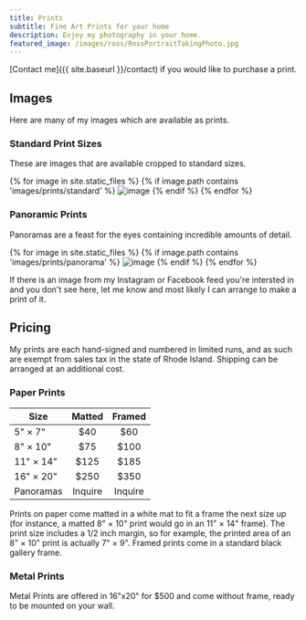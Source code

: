 ```yaml
---
title: Prints
subtitle: Fine Art Prints for your home
description: Enjoy my photography in your home.
featured_image: /images/ross/RossPortraitTakingPhoto.jpg
---
```


[Contact me]({{ site.baseurl }}/contact) if you would like to purchase a print.
## Images
Here are many of my images which are available as prints.
### Standard Print Sizes
These are images that are available cropped to standard sizes.
<div class="gallery" data-columns="3">
{% for image in site.static_files %}
    {% if image.path contains 'images/prints/standard' %}
        <img src="{{ site.baseurl }}{{ image.path }}" alt="image" />
    {% endif %}
{% endfor %}
</div>

### Panoramic Prints
Panoramas are a feast for the eyes containing incredible amounts of detail.
<div class="gallery" data-columns="1">
{% for image in site.static_files %}
    {% if image.path contains 'images/prints/panorama' %}
        <img src="{{ site.baseurl }}{{ image.path }}" alt="image" />
    {% endif %}
{% endfor %}
</div>

If there is an image from my Instagram or Facebook feed you're intersted in and you don't see here, let me know and most likely I can arrange to make a print of it.

## Pricing
My prints are each hand-signed and numbered in limited runs, and as such are exempt from sales tax in the state of Rhode Island.  Shipping can be arranged at an additional cost.

### Paper Prints

| Size       |  Matted | Framed  |
|------------|:-------:|:-------:|
| 5" × 7"    |   $40   |   $60   |
| 8" × 10"   |   $75   |  $100   |
| 11" × 14"  |  $125   |  $185   |
| 16" × 20"  |  $250   |  $350   |
| Panoramas  | Inquire | Inquire |

Prints on paper come matted in a white mat to fit a frame the next size up (for instance, a matted 8" × 10" print would go in an 11" × 14" frame).  The print size includes a 1/2 inch margin, so for example, the printed area of an 8" × 10" print is actually 7" × 9".  Framed prints come in a standard black gallery frame.

### Metal Prints

Metal Prints are offered in 16"x20" for $500 and come without frame, ready to be mounted on your wall.